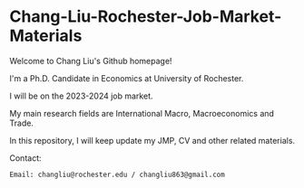 # Chang-Liu-Rochester-Job-Market-Materials

Welcome to Chang Liu's Github homepage! 

I'm a Ph.D. Candidate in Economics at University of Rochester.  

I will be on the 2023-2024 job market.

My main research fields are International Macro, Macroeconomics and Trade. 

In this repository, I will keep update my JMP, CV and other related materials.


Contact: 

    Email: changliu@rochester.edu / changliu863@gmail.com   
               

